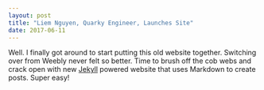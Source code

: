 ```yaml
---
layout: post
title: "Liem Nguyen, Quarky Engineer, Launches Site"
date: 2017-06-11
---
```


Well. I finally got around to start putting this old website together. Switching over from Weebly never felt so better. Time to brush off the cob webs and crack open with new [Jekyll](http://jekyll.com) powered website that uses Markdown to create posts. Super easy!